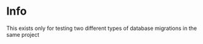 # Info 

This exists only for testing two different types of database migrations in the same project 